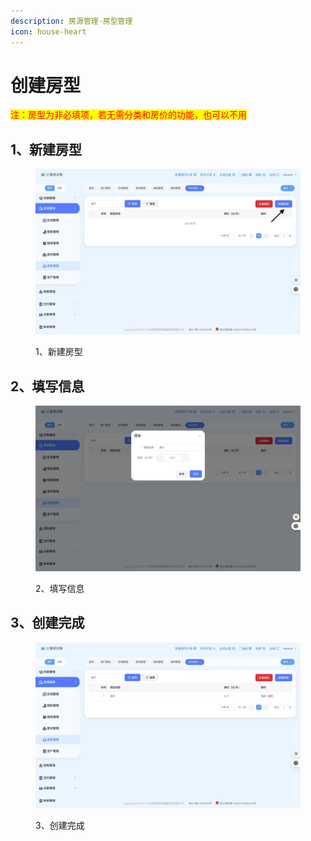 ```yaml
---
description: 房源管理-房型管理
icon: house-heart
---
```


# 创建房型

<mark style="color:red;">注：房型为非必填项，若无需分类和房价的功能，也可以不用</mark>

## 1、新建房型

<figure><img src="../.gitbook/assets/image (9).png" alt=""><figcaption><p>1、新建房型</p></figcaption></figure>

## 2、填写信息

<figure><img src="../.gitbook/assets/image (10).png" alt=""><figcaption><p>2、填写信息</p></figcaption></figure>

## 3、创建完成

<figure><img src="../.gitbook/assets/image (11).png" alt=""><figcaption><p>3、创建完成</p></figcaption></figure>
